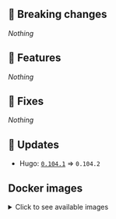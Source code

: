 ## :loudspeaker: Breaking changes

*Nothing*


## :tada: Features

*Nothing*


## :bug: Fixes

*Nothing*


## :heartbeat: Updates

* Hugo: [`0.104.1`](https://github.com/floryn90/docker-hugo/releases/tag/0.104.1) => `0.104.2`


## Docker images

<details>
<summary>Click to see available images</summary>

This release is available from Docker Hub as project `floryn90/hugo` with the following tags:

| Alias tags                   | Version specific tags                      |
| ---------------------------- | ------------------------------------------ |
| `busybox`, `latest`          | `0.104.2-busybox`, `0.104.2`                     |
| `busybox-ci`, `ci`           | `0.104.2-busybox-ci`, `0.104.2-ci`               |
| `busybox-onbuild`, `onbuild` | `0.104.2-busybox-onbuild`, `0.104.2-onbuild`     |
| `alpine`                     | `0.104.2-alpine`                              |
| `alpine-ci`                  | `0.104.2-alpine-ci`                           |
| `alpine-onbuild`             | `0.104.2-alpine-onbuild`                      |
| `asciidoctor`                | `0.104.2-asciidoctor`                         |
| `asciidoctor-ci`             | `0.104.2-asciidoctor-ci`                      |
| `asciidoctor-onbuild`        | `0.104.2-asciidoctor-onbuild`                 |
| `pandoc`                     | `0.104.2-pandoc`                              |
| `pandoc-ci`                  | `0.104.2-pandoc-ci`                           |
| `pandoc-onbuild`             | `0.104.2-pandoc-onbuild`                      |
| `ext-alpine`                 | `0.104.2-ext-alpine`                          |
| `ext-alpine-ci`              | `0.104.2-ext-alpine-ci`                       |
| `ext-alpine-onbuild`         | `0.104.2-ext-alpine-onbuild`                  |
| `ext-asciidoctor`            | `0.104.2-ext-asciidoctor`                     |
| `ext-asciidoctor-ci`         | `0.104.2-ext-asciidoctor-ci`                  |
| `ext-asciidoctor-onbuild`    | `0.104.2-ext-asciidoctor-onbuild`             |
| `ext-pandoc`                 | `0.104.2-ext-pandoc`                          |
| `ext-pandoc-ci`              | `0.104.2-ext-pandoc-ci`                       |
| `ext-pandoc-onbuild`         | `0.104.2-ext-pandoc-onbuild`                  |
| `debian`                     | `0.104.2-debian`                              |
| `debian-ci`                  | `0.104.2-debian-ci`                           |
| `debian-onbuild`             | `0.104.2-debian-onbuild`                      |
| `ext-debian`, `ext`, `latest-ext` | `0.104.2-ext-debian`, `0.104.2-ext`         |
| `ext-debian-ci`, `ext-ci`    | `0.104.2-ext-debian-ci`, `0.104.2-ext-ci`        |
| `ext-debian-onbuild`, `ext-onbuild` | `0.104.2-ext-debian-onbuild`, `0.104.2-ext-onbuild` |
| `ubuntu`                     | `0.104.2-ubuntu`                            |
| `ubuntu-ci`                  | `0.104.2-ubuntu-ci`                         |
| `ubuntu-onbuild`             | `0.104.2-ubuntu-onbuild`                    |
| `ext-ubuntu`                 | `0.104.2-ext-ubuntu`                        |
| `ext-ubuntu-ci`              | `0.104.2-ext-ubuntu-ci`                     |
| `ext-ubuntu-onbuild`         | `0.104.2-ext-ubuntu-onbuild`                |
</details>